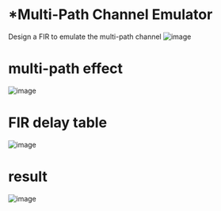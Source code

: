 # *Multi-Path Channel Emulator

Design a FIR to emulate the multi-path channel
![image](https://user-images.githubusercontent.com/106419883/220921757-4cbbea2e-9bcc-4970-92fa-307d8a92f10c.png)

# multi-path effect
![image](https://user-images.githubusercontent.com/106419883/220922438-0d1a704d-090b-4036-a958-b06e26fd25f1.png)

# FIR delay table
![image](https://user-images.githubusercontent.com/106419883/220922645-dd043dc6-fee4-40c8-846a-8ec0eba3ea66.png)

# result
![image](https://user-images.githubusercontent.com/106419883/220922810-a69e347f-ed78-4383-bb8f-156ee4556de8.png)
